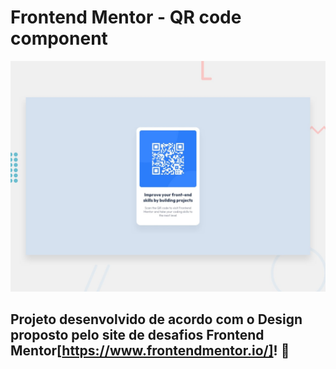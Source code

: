 # Frontend Mentor - QR code component

![Design preview for the QR code component coding challenge](./design/desktop-preview.jpg)

## Projeto desenvolvido de acordo com o Design proposto pelo site de desafios Frontend Mentor[https://www.frontendmentor.io/]! 👋